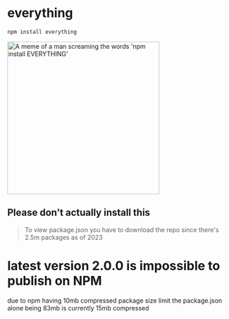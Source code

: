 # everything

```sh
npm install everything
```

<img width="345" alt="A meme of a man screaming the words 'npm install EVERYTHING'" src="https://github.com/everything-registry/everything/assets/1016365/f4612273-b2a2-444c-9d59-14268a4e6e51">

## Please don't actually install this

> To view package.json you have to download the repo since there's 2.5m packages as of 2023

# latest version 2.0.0 is impossible to publish on NPM

due to npm having 10mb compressed package size limit the package.json alone being 83mb is currently 15mb compressed
